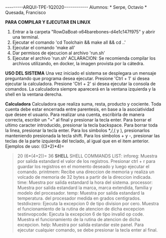 ---------ARQUI-TPE-1Q2020------------
Alumnos:
	* Serpe, Octavio
	* Quesada, Francisco

**PARA COMPILAR Y EJECUTAR EN LINUX**
1) Entrar a la carpeta "RowDaBoat-x64barebones-d4e1c147f975" y abrir una terminal.
2) Ejecutar el comando 'cd Toolchain && make all && cd ..'
3) Ejecutar el comando 'make all'
4) Dar permisos de ejecucion al archivo 'run.sh'
5) Ejecutar el archivo 'run.sh'
ACLARACION:
Se recomienda compilar los archivos utilizando, en docker, la imagen provista por la cátedra.

**USO DEL SISTEMA**
Una vez iniciado el sistema se desplegara un mensaje preguntando que programa desea ejecutar.
Presione 'Ctrl + 1' si desea ejecutar la calculadora.
Presione 'Ctrl + 2' si desea ejecutar la consola de comandos.
La calculadora siempre aparecerá en la ventana izquierda y la shell en la ventana derecha.

**Calculadora**
Calculadora que realiza suma, resta, producto y cociente.
Toda cuenta debe estar encerrada entre parentesis, en base a la asociatividad que desee el usuario.
Para realizar una cuenta, escribirla de manera correcta, escribir un "=" al final y presionar la tecla enter.
Para borrar el ultimo caracter introducido, presionar la tecla backspace.
Para borrar toda la linea, presionar la tecla enter.
Para los simbolos *,/,( y ), presionarlos manteniendo presionada la tecla shift.
Para los simbolos + y -, presionar las teclas de la parte izquierda del teclado, al igual que en el item anterior.
Ejemplos de uso:
((3+2)*4)=
> 20
(6*(4+2))=
> 36
**SHELL**
SHELL COMMANDS LIST:
inforeg: Muestra por salida estandard el valor de los registros.
Presionar ctrl + r para guardar los registros en el momento deseado y luego ejecutar el comando.
printmem: Recibe una direccion de memoria y realiza un volcado de memoria de 32 bytes a partir de la direccion indicada.
time: Muestra por salida estandard la hora del sistema.
processor: Muestra por salida estandard la marca, marca extendida, familia y modelo del procesador.
temp: Muestra por salida estandard la temperatura. del procesador medida en grados centigrados.
testdivzero: Ejecuta la excepcion 0 de tipo division por cero.
Muestra el funcionamiento de la rutina de atencion de dicha excepcion
testinvopcode: Ejecuta la excepcion 6 de tipo invalid op code.
Muestra el funcionamiento de la rutina de atencion de dicha excepcion.
help: Muestra por salida estandar este panel.
Para ejecutar cualquier comando, se debe presionar la tecla enter al final.
